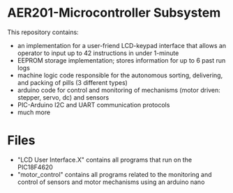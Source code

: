 # AER201-Microcontroller Subsystem
This repository contains:
- an implementation for a user-friend LCD-keypad interface that allows an operator to input up to 42 instructions in under 1-minute
- EEPROM storage implementation; stores information for up to 6 past run logs
- machine logic code responsible for the autonomous sorting, delivering, and packing of pills (3 different types)
- arduino code for control and monitoring of mechanisms (motor driven: stepper, servo, dc) and sensors
- PIC-Arduino I2C and UART communication protocols
- much more

# Files
- "LCD User Interface.X" contains all programs that run on the PIC18F4620
- "motor_control" contains all programs related to the monitoring and control of sensors and motor mechanisms using an arduino nano
